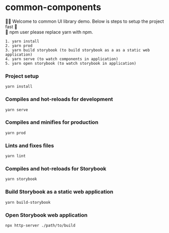 # common-components
  ✋🏼 Welcome to common UI library demo. Below is steps to setup the project fast 🎉 <br>
  🥺 npm user please replace yarn with npm.
  ```
  1. yarn install
  2. yarn prod
  3. yarn build storybook (to build storybook as a as a static web application)
  4. yarn serve (to watch components in application)
  5. yarn open storybook (to watch storybook in application)
  ```
### Project setup
```
yarn install
```

### Compiles and hot-reloads for development
```
yarn serve
```

### Compiles and minifies for production
```
yarn prod
```

### Lints and fixes files
```
yarn lint
```

### Compiles and hot-reloads for Storybook
```
yarn storybook
```

### Build Storybook as a static web application
```
yarn build-storybook
```

### Open Storybook web application
```
npx http-server ./path/to/build
```



